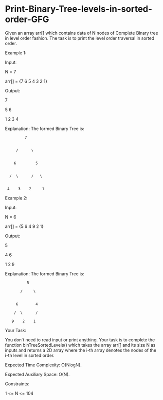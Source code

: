 # Print-Binary-Tree-levels-in-sorted-order-GFG


Given an array arr[] which contains data of N nodes of Complete Binary tree in level order fashion. The task is to print the level order traversal in sorted order.


Example 1:


Input:


N = 7


arr[] = {7 6 5 4 3 2 1}


Output:


7


5 6


1 2 3 4


Explanation: The formed Binary Tree is:


             7


         /      \
        
        
        6         5
      
      
      /  \      /   \
     
     
     4    3    2     1
     
     
Example 2:

Input:


N = 6


arr[] = {5 6 4 9 2 1}


Output:


5


4 6


1 2 9


Explanation: The formed Binary Tree is:
     
              5
         
           /     \
     
         
         6        4
        
        /  \      /    
     
       9    2    1    

Your Task:

You don't need to read input or print anything. Your task is to complete the function binTreeSortedLevels() which takes the array arr[] and its size N as inputs and returns a 2D array where the i-th array denotes the nodes of the i-th level in sorted order.


Expected Time Complexity: O(NlogN).


Expected Auxiliary Space: O(N).


Constraints:


1 <= N <= 104
